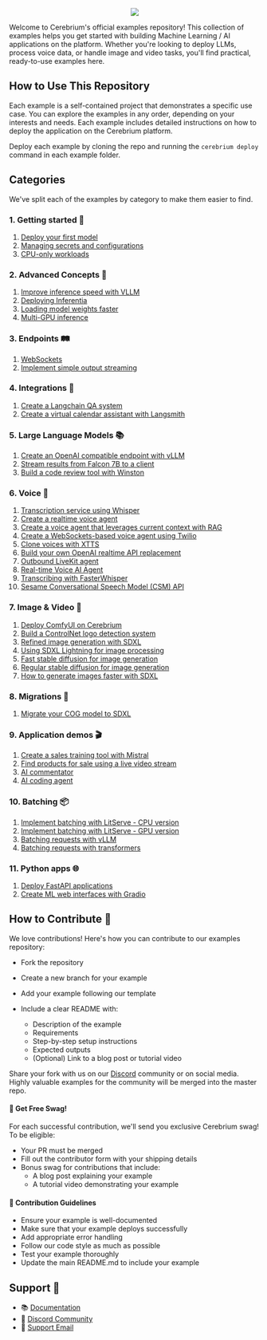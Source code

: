 <p align="center">
  <a href="https://cerebrium.ai">
    <img src="https://cerebrium-assets.s3.eu-west-1.amazonaws.com/github-examples.png">
  </a>
</p>


Welcome to Cerebrium's official examples repository! This collection of examples helps you get started with building Machine Learning / AI applications on the platform. Whether you're looking to deploy LLMs, process voice data, or handle image and video tasks, you'll find practical, ready-to-use examples here.

## How to Use This Repository

Each example is a self-contained project that demonstrates a specific use case. You can explore the examples in any order, depending on your interests and needs. Each example includes detailed instructions on how to deploy the application on the Cerebrium platform.

Deploy each example by cloning the repo and running the `cerebrium deploy` command in each example folder.

## Categories
We've split each of the examples by category to make them easier to find.

### 1. Getting started 🚀

1. [Deploy your first model](1-getting-started/1-first-cortex-deployment) 
2. [Managing secrets and configurations](1-getting-started/2-using-cerebrium-secrets)
3. [CPU-only workloads](1-getting-started/3-cpu-only)

### 2. Advanced Concepts 🧠

1. [Improve inference speed with VLLM](2-advanced-concepts/1-faster-inference-with-vllm)
2. [Deploying Inferentia](2-advanced-concepts/2-inferentia)
3. [Loading model weights faster](2-advanced-concepts/3-loading-model-weights-faster)
4. [Multi-GPU inference](2-advanced-concepts/4-multi-gpu-inference)

### 3. Endpoints 🛤
1. [WebSockets](3-endpoints/1-websockets)
2. [Implement simple output streaming](3-endpoints/2-simple-streaming)

### 4. Integrations 🤝
1. [Create a Langchain QA system](4-integrations/1-langchain-QA)
2. [Create a virtual calendar assistant with Langsmith](4-integrations/2-tool-calling-langsmith)

### 5. Large Language Models 📚

1. [Create an OpenAI compatible endpoint with vLLM](5-large-language-models/1-openai-compatible-endpoint)
2. [Stream results from Falcon 7B to a client](5-large-language-models/2-streaming-endpoint)
3. [Build a code review tool with Winston](5-large-language-models/3-winston)

### 6. Voice 🎤

1. [Transcription service using Whisper](6-voice/1-whisper-transcription)
2. [Create a realtime voice agent](6-voice/2-realtime-voice-agent)
3. [Create a voice agent that leverages current context with RAG](6-voice/3-voice-rag-agent)
4. [Create a WebSockets-based voice agent using Twilio](6-voice/4-twilio-voice-agent)
5. [Clone voices with XTTS](6-voice/5-xtts)
6. [Build your own OpenAI realtime API replacement](6-voice/6-openai-realtime-api-comparison)
7. [Outbound LiveKit agent](6-voice/7-outbound-livekit-agent)
8. [Real-time Voice AI Agent](6-voice/8-multilingual-agent)
9. [Transcribing with FasterWhisper](6-voice/9-faster-whisper)
10. [Sesame Conversational Speech Model (CSM) API](6-voice/10-sesame-voice-api)


### 7. Image & Video 📸

1. [Deploy ComfyUI on Cerebrium](7-image-and-video/1-comfyui)
2. [Build a ControlNet logo detection system](7-image-and-video/2-logo-controlnet)
3. [Refined image generation with SDXL](7-image-and-video/3-sdxl-refiner)
4. [Using SDXL Lightning for image processing](7-image-and-video/4-sdxl-lightning)
5. [Fast stable diffusion for image generation](7-image-and-video/5-fast-stable-diffusion)
6. [Regular stable diffusion for image generation](7-image-and-video/6-regular-stable-diffusion)
7. [How to generate images faster with SDXL](7-image-and-video/7-faster-image-generation)

### 8. Migrations 🚚
1. [Migrate your COG model to SDXL](8-migrations/1-cog-migration-sdxl)

### 9. Application demos 🎬
1. [Create a sales training tool with Mistral](8-application-demos/1-sales-trainer)
2. [Find products for sale using a live video stream](8-application-demos/2-ecommerce-live-stream)
3. [AI commentator](8-application-demos/3-ai-commentator)
3. [AI coding agent](8-application-demos/4-ai-coding-agent)

### 10. Batching 📦
1. [Implement batching with LitServe - CPU version](10-batching/1-litserve-batching-cpu)
2. [Implement batching with LitServe - GPU version](10-batching/2-litserve-batching-gpu)
3. [Batching requests with vLLM](10-batching/3-vllm-batching-gpu)
4. [Batching requests with transformers](10-batching/4-transformers-batching-gpu)

### 11. Python apps 🌐

1. [Deploy FastAPI applications](11-python-apps/1-asgi-fastapi-server)
2. [Create ML web interfaces with Gradio](11-python-apps/2-asgi-gradio-interface)

## How to Contribute 🤝
We love contributions! Here's how you can contribute to our examples repository:

- Fork the repository
- Create a new branch for your example
- Add your example following our template
- Include a clear README with:

  - Description of the example
  - Requirements
  - Step-by-step setup instructions
  - Expected outputs
  - (Optional) Link to a blog post or tutorial video

Share your fork with us on our [Discord](https://discord.gg/ATj6USmeE2) community or on social media. Highly valuable examples for the community will be merged into the master repo.

#### 🎁 Get Free Swag!
For each successful contribution, we'll send you exclusive Cerebrium swag! To be eligible:

- Your PR must be merged
- Fill out the contributor form with your shipping details
- Bonus swag for contributions that include:
  - A blog post explaining your example
  - A tutorial video demonstrating your example

#### 🦮 Contribution Guidelines 

- Ensure your example is well-documented
- Make sure that your example deploys successfully
- Add appropriate error handling
- Follow our code style as much as possible
- Test your example thoroughly
- Update the main README.md to include your example

## Support 🛟

- 📚 [Documentation](https://docs.cerebrium.ai)
- 💬 [Discord Community](https://discord.gg/ATj6USmeE2)
- 📧 [Support Email](mailto:support@cerebrium.ai)